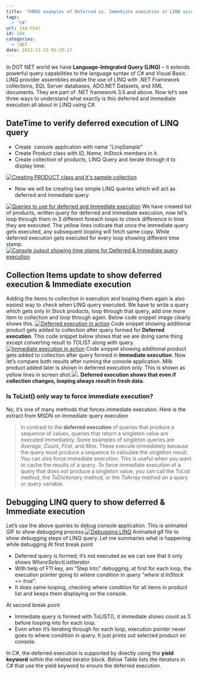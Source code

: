 ```yaml
---
title: 'THREE examples of Deferred vs. Immediate execution in LINQ using C#'
tags:
  - 'C#'
url: 144.html
id: 144
categories:
  - .NET
date: 2013-11-23 01:35:17
---
```


In DOT NET world we have **Language-Integrated Query (LINQ)** – it extends powerful query capabilities to the language syntax of C# and Visual Basic. LINQ provider assemblies enable the use of LINQ with .NET Framework collections, SQL Server databases, ADO.NET Datasets, and XML documents. They are part of .NET framework 3.5 and above. Now let’s see three ways to understand what exactly is this deferred and immediate execution all about in LINQ using C#.

DateTime to verify deferred execution of LINQ query
---------------------------------------------------

*   Create  console application with name “_LinqSample_”
*   Create Product class with _ID, Name, InStock_ members in it.
*   Create collection of products, LINQ Query and iterate through it to display time.

[![Creating PRODUCT class and it's sample collection](http://www.mithunvp.com/wp-content/uploads/2013/11/product-class-collection-300x65.png "Creating PRODUCT class and it's sample collection")](http://www.mithunvp.com/wp-content/uploads/2013/11/product-class-collection.png)

*   Now we will be creating two simple LINQ queries which will act as deferred and immediate query

[![Queries to use for deferred and Immediate execution](http://www.mithunvp.com/wp-content/uploads/2013/11/deferred-Immediate-300x171.png)](http://www.mithunvp.com/wp-content/uploads/2013/11/deferred-Immediate.png) We have created list of products, written query for deferred and immediate execution, now let’s loop through them in 3 different foreach loops to check difference in time they are executed. The yellow lines indicate that once the immediate query gets executed, any subsequent looping will fetch same copy. While deferred execution gets executed for every loop showing different time stamp.[![Console output showing time stamp for Deferred & Immediate query execution](http://www.mithunvp.com/wp-content/uploads/2013/11/compare-screenshot-300x177.png)](http://www.mithunvp.com/wp-content/uploads/2013/11/compare-screenshot.png)

Collection Items update to show deferred execution & Immediate execution
------------------------------------------------------------------------

Adding the items to collection in execution and looping them again is also easiest way to check when LINQ query executed. We have to write a query which gets only In Stock products, loop through that query, add one more item to collection and loop through again. Below code snippet image clearly shows this. [![Deferred execution in action](http://www.mithunvp.com/wp-content/uploads/2013/11/codesnippet-deferred-query-300x181.png "codesnippet-deferred-query")](http://www.mithunvp.com/wp-content/uploads/2013/11/codesnippet-deferred-query.png) Code snippet showing additional product gets added to collection after query formed for **Deferred execution**. This code snippet below shows that we are doing same thing except converting result to TOLIST along with query. [![Immediate execution in action](http://www.mithunvp.com/wp-content/uploads/2013/11/codesnippet-immediate-query-300x169.png)](http://www.mithunvp.com/wp-content/uploads/2013/11/codesnippet-immediate-query.png) Code snippet showing additional product gets added to collection after query formed in **Immediate execution**. Now let’s compare both results after running the console application. Milk product added later is shown in deferred execution only. This is shown as yellow lines in screen shot.[![](http://www.mithunvp.com/wp-content/uploads/2013/11/compare-screenshot-collection-300x154.png)](http://www.mithunvp.com/wp-content/uploads/2013/11/compare-screenshot-collection.png).
 **Deferred execution shows that even if collection changes, looping always result in fresh data**.

### Is ToList() only way to force immediate execution?

No, it’s one of many methods that forces immediate execution. Here is the extract from MSDN on Immediate query execution

> In contrast to the **deferred execution** of queries that produce a sequence of values, queries that return a singleton value are executed immediately. Some examples of singleton queries are _Average_, _Count_, _First_, and _Max_. These execute immediately because the query must produce a sequence to calculate the singleton result. You can also force immediate execution. This is useful when you want to cache the results of a query. To force immediate execution of a query that does not produce a singleton value, you can call the _ToList_ method, the _ToDictionary_ method, or the _ToArray_ method on a query or query variable.

Debugging LINQ query to show deferred & Immediate execution
-----------------------------------------------------------

Let’s use the above queries to debug console application. This is animated GIF to show debugging process.[![Debugging LINQ](http://www.mithunvp.com/wp-content/uploads/2013/11/debug-linq-csharp-300x195.gif)](http://www.mithunvp.com/wp-content/uploads/2013/11/debug-linq-csharp.gif) Animated gif file to show debugging steps of LINQ query. Let me summaries what is happening while debugging At first break point

*   Deferred query is formed; it’s not executed as we can see that it only shows _WhereSelectListIterator_.
*   With help of F11 key, am “Step Into” debugging; at first for each loop, the execution pointer going to where condition in query “_where d.InStock == true_”.
*   It does same looping, checking where condition for all items in product list and keeps them displaying on the console.

At second break point

*   Immediate query is formed with ToLIST(), it immediate shows count as 5 before looping into for each loop.
*   Even when it’s iterating through for each loop, execution pointer never goes to where condition in query. It just prints out selected product on console.

In C#, the deferred execution is supported by directly using the **yield keyword** within the related iterator block. Below Table lists the iterators in C# that use the yield keyword to ensure the deferred execution. 